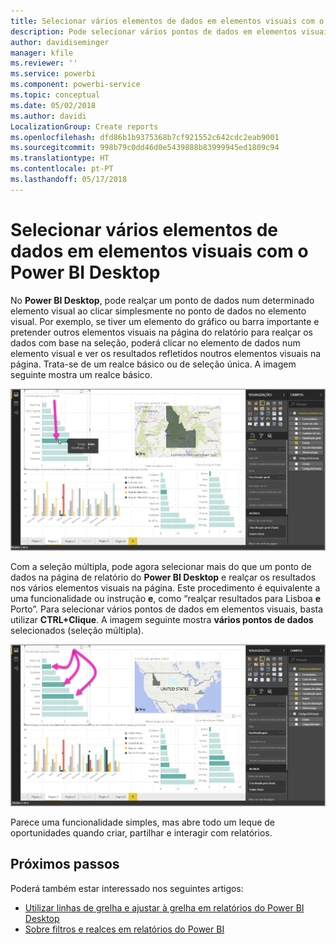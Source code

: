 ```yaml
---
title: Selecionar vários elementos de dados em elementos visuais com o Power BI Desktop
description: Pode selecionar vários pontos de dados em elementos visuais do Power BI Desktop com CTRL+clique simples
author: davidiseminger
manager: kfile
ms.reviewer: ''
ms.service: powerbi
ms.component: powerbi-service
ms.topic: conceptual
ms.date: 05/02/2018
ms.author: davidi
LocalizationGroup: Create reports
ms.openlocfilehash: dfd86b1b9375368b7cf921552c642cdc2eab9001
ms.sourcegitcommit: 998b79c0dd46d0e5439888b83999945ed1809c94
ms.translationtype: HT
ms.contentlocale: pt-PT
ms.lasthandoff: 05/17/2018
---
```

# <a name="multi-select-data-elements-in-visuals-using-power-bi-desktop"></a>Selecionar vários elementos de dados em elementos visuais com o Power BI Desktop

No **Power BI Desktop**, pode realçar um ponto de dados num determinado elemento visual ao clicar simplesmente no ponto de dados no elemento visual. Por exemplo, se tiver um elemento do gráfico ou barra importante e pretender outros elementos visuais na página do relatório para realçar os dados com base na seleção, poderá clicar no elemento de dados num elemento visual e ver os resultados refletidos noutros elementos visuais na página. Trata-se de um realce básico ou de seleção única. A imagem seguinte mostra um realce básico. 

![](media/desktop-multi-select/multi-select_01.png)

Com a seleção múltipla, pode agora selecionar mais do que um ponto de dados na página de relatório do **Power BI Desktop** e realçar os resultados nos vários elementos visuais na página. Este procedimento é equivalente a uma funcionalidade ou instrução **e**, como “realçar resultados para Lisboa **e** Porto”. Para selecionar vários pontos de dados em elementos visuais, basta utilizar **CTRL+Clique**. A imagem seguinte mostra **vários pontos de dados** selecionados (seleção múltipla).

![](media/desktop-multi-select/multi-select_02.png)

Parece uma funcionalidade simples, mas abre todo um leque de oportunidades quando criar, partilhar e interagir com relatórios. 

## <a name="next-steps"></a>Próximos passos

Poderá também estar interessado nos seguintes artigos:

* [Utilizar linhas de grelha e ajustar à grelha em relatórios do Power BI Desktop](desktop-gridlines-snap-to-grid.md)
* [Sobre filtros e realces em relatórios do Power BI](power-bi-reports-filters-and-highlighting.md)

